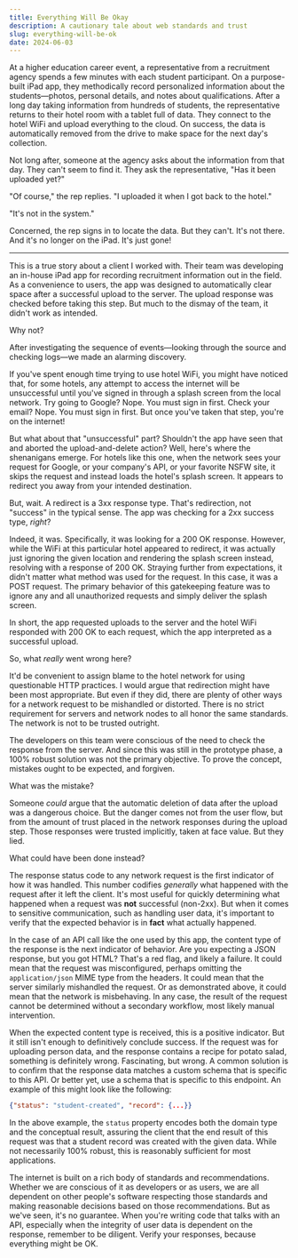 ```yaml
---
title: Everything Will Be Okay
description: A cautionary tale about web standards and trust
slug: everything-will-be-ok
date: 2024-06-03
---
```


At a higher education career event, a representative from a recruitment agency spends a few minutes
with each student participant. On a purpose-built iPad app, they methodically record personalized
information about the students—photos, personal details, and notes about qualifications. After a
long day taking information from hundreds of students, the representative returns to their hotel
room with a tablet full of data. They connect to the hotel WiFi and upload everything to the cloud.
On success, the data is automatically removed from the drive to make space for the next day's
collection.

Not long after, someone at the agency asks about the information from that day. They can't seem to
find it. They ask the representative, "Has it been uploaded yet?"

"Of course," the rep replies. "I uploaded it when I got back to the hotel."

"It's not in the system."

Concerned, the rep signs in to locate the data. But they can't. It's not there. And it's no longer
on the iPad. It's just gone!

---

This is a true story about a client I worked with. Their team was developing an in-house iPad app
for recording recruitment information out in the field. As a convenience to users, the app was
designed to automatically clear space after a successful upload to the server. The upload response
was checked before taking this step. But much to the dismay of the team, it didn't work as intended.

Why not?

After investigating the sequence of events—looking through the source and checking logs—we made an
alarming discovery.

If you've spent enough time trying to use hotel WiFi, you might have noticed that, for some hotels,
any attempt to access the internet will be unsuccessful until you've signed in through a splash
screen from the local network. Try going to Google? Nope. You must sign in first. Check your email?
Nope. You must sign in first. But once you've taken that step, you're on the internet!

But what about that "unsuccessful" part? Shouldn't the app have seen that and aborted the
upload-and-delete action? Well, here's where the shenanigans emerge. For hotels like this one, when
the network sees your request for Google, or your company's API, or your favorite NSFW site, it
skips the request and instead loads the hotel's splash screen. It appears to redirect you away from
your intended destination.

But, wait. A redirect is a 3xx response type. That's redirection, not "success" in the typical
sense. The app was checking for a 2xx success type, _right_?

Indeed, it was. Specifically, it was looking for a 200 OK response. However, while the WiFi at this
particular hotel appeared to redirect, it was actually just ignoring the given location and
rendering the splash screen instead, resolving with a response of 200 OK. Straying further from
expectations, it didn't matter what method was used for the request. In this case, it was a POST
request. The primary behavior of this gatekeeping feature was to ignore any and all unauthorized
requests and simply deliver the splash screen.

In short, the app requested uploads to the server and the hotel WiFi responded with 200 OK to each
request, which the app interpreted as a successful upload.

So, what _really_ went wrong here?

It'd be convenient to assign blame to the hotel network for using questionable HTTP practices. I
would argue that redirection might have been most appropriate. But even if they did, there are
plenty of other ways for a network request to be mishandled or distorted. There is no strict
requirement for servers and network nodes to all honor the same standards. The network is not to be
trusted outright.

The developers on this team were conscious of the need to check the response from the server. And
since this was still in the prototype phase, a 100% robust solution was not the primary objective.
To prove the concept, mistakes ought to be expected, and forgiven.

What was the mistake?

Someone _could_ argue that the automatic deletion of data after the upload was a dangerous choice.
But the danger comes not from the user flow, but from the amount of trust placed in the network
responses during the upload step. Those responses were trusted implicitly, taken at face value. But
they lied.

What could have been done instead?

The response status code to any network request is the first indicator of how it was handled. This
number codifies _generally_ what happened with the request after it left the client. It's most
useful for quickly determining what happened when a request was **not** successful (non-2xx). But
when it comes to sensitive communication, such as handling user data, it's important to verify that
the expected behavior is in **fact** what actually happened.

In the case of an API call like the one used by this app, the content type of the response is the
next indicator of behavior. Are you expecting a JSON response, but you got HTML? That's a red flag,
and likely a failure. It could mean that the request was misconfigured, perhaps omitting the
`application/json` MIME type from the headers. It could mean that the server similarly mishandled
the request. Or as demonstrated above, it could mean that the network is misbehaving. In any case,
the result of the request cannot be determined without a secondary workflow, most likely manual
intervention.

When the expected content type is received, this is a positive indicator. But it still isn't enough
to definitively conclude success. If the request was for uploading person data, and the response
contains a recipe for potato salad, something is definitely wrong. Fascinating, but wrong. A common
solution is to confirm that the response data matches a custom schema that is specific to this API.
Or better yet, use a schema that is specific to this endpoint. An example of this might look like
the following:

```json
{"status": "student-created", "record": {...}}
```

In the above example, the `status` property encodes both the domain type and the conceptual result,
assuring the client that the end result of this request was that a student record was created with
the given data. While not necessarily 100% robust, this is reasonably sufficient for most
applications.

The internet is built on a rich body of standards and recommendations. Whether we are conscious of
it as developers or as users, we are all dependent on other people's software respecting those
standards and making reasonable decisions based on those recommendations. But as we've seen, it's no
guarantee. When you're writing code that talks with an API, especially when the integrity of user
data is dependent on the response, remember to be diligent. Verify your responses, because
everything might be OK.
